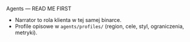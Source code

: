 Agents — READ ME FIRST

- Narrator to rola klienta w tej samej binarce.  
- Profile opisowe w `agents/profiles/` (region, cele, styl, ograniczenia, metryki).
